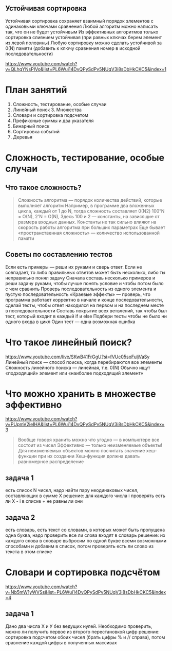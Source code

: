  ## Устойчивая сортировка
Устойчивая сортировка сохраняет взаимный порядок
элементов с одинаковыми ключами сравнения
Любой алгоритм можно написать так, что он не будет
устойчивым
Из эффективных алгоритмов только сортировка слиянием
устойчивая (при равных ключах берем элемент из левой
половины)
Любую сортировку можно сделать устойчивой за 0(N) памяти
(добавить к ключу сравнения номер в исходной
последовательности)

https://www.youtube.com/watch?v=QLhqYNsPIVo&list=PL6Wui14DvQPySdPv5NUqV3i8sDbHkCKC5&index=1

# План занятий
1. Сложность, тестирование, особые случаи
2. Линейный поиск
З. Множества
4. Словари и сортировка подсчетом
5. Префиксные суммы и два указателя
6. Бинарный поиск
7. Сортировка событий
8. Деревья

# Сложность, тестирование, особые случаи

## Что такое сложность?
> Сложность алгоритма — порядок количества действий,
которые выполняет алгоритм
> Например, в программе два вложенных цикла, каждый от 1 до N, тогда сложность составляет 0(N2)
> 100“N = O(N), 2'N = O(N), Здесь 100 и 2 — константы,
на зависящие от размера входных данных. Константы не так
сильно влияют на скорость работы алгоритма при больших
параметрах
> Еще бывает «пространственная сложность» — количество
использованной памяти

## Советы по составлению тестов
Если есть примеры — реши их руками и сверь ответ. Если не совпадает, то либо правильных ответов может быть несколько, либо ты неправильно понял задачу
Сначала составь несколько примеров и реши задачу руками, чтобы лучше понять условие и чтобы потом было с чем сравнить
Проверь последовательность из одного элемента и пустую последовательность
«Краевые эффекты» — проверь, что программа работает корректно в начале и конце последовательности, сделай тесты, чтобы ответ находился на первом и на последнем месте в последовательности
Составь покрытие всех ветвлений, так чтобы был тест, который входит в каждый if и else
Подбери тесты чтобы не было ни одного входа в цикл
Один тест — одна возможная ошибка

# Что такое линейный поиск?
https://www.youtube.com/live/SKwB41FrGgU?si=fVUc05soFuljVaSy
Линейный поиск — способ поиска, когда перебираются
все элементы
Сложность линейного поиска — линейная, т.е. 0(N)
Обычно ищут «подходящий» элемент или «наиболее
подходящий элемент»

# Что можно хранить в множестве эффективно
https://www.youtube.com/watch?v=PUpmV2ieIHA&list=PL6Wui14DvQPySdPv5NUqV3i8sDbHkCKC5&index=3
> Вообще говоря хранить можно что угодно — в компьютере
все состоит из чисел
> Эффективно — только неизменяемые объекты!
Для неизменяемых объектов можно посчитать значение хеш-
функции при их создании
Хеш-функция должна давать равномерное распределение

## задача 1
есть список N чисел, надо найти пару неодинаковых чисел, составляющих в сумме X
решение: для каждого числа i проверять есть ли X - i в списке + не равны ли они
## задача 2
есть словарь, есть текст со словами, в которых может быть пропущена одна буква, надо проверить все ли слова входят в словарь
решение: из каждого слова в словаре выбросим по одной букве всеми возможными способами и добавим в список, потом проверять есть ли слово из текста в этом списке


# Словари и сортировка подсчётом
https://www.youtube.com/watch?v=Nb5mW1yWVSs&list=PL6Wui14DvQPySdPv5NUqV3i8sDbHkCKC5&index=4
## задача 1
Дано два числа Х и У без ведущих нулей. Необходимо проверить, можно ли получить первое из второго перестановкой цифр
решение: сортировка подсчетом обоих чисел (брать цифры % и // справа), потом сравнение каждой цифры в полученных массивах

